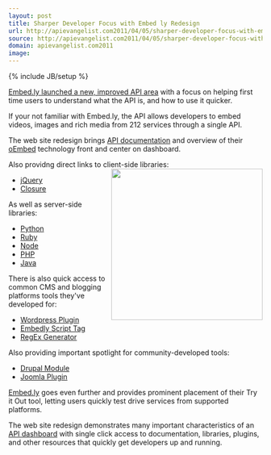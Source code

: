 ```yaml
---
layout: post
title: Sharper Developer Focus with Embed ly Redesign
url: http://apievangelist.com2011/04/05/sharper-developer-focus-with-embed-ly-redesign/
source: http://apievangelist.com2011/04/05/sharper-developer-focus-with-embed-ly-redesign/
domain: apievangelist.com2011
image: 
---
```

{% include JB/setup %}
<a title="Embed.ly launched a new, improved API area" href="http://api.embed.ly/"><img src="http://api.embed.ly/media/images/api/logo.png" alt="" align="right" /></a><a title="Embed.ly launched a new, improved API area" href="http://api.embed.ly/">Embed.ly launched a new, improved API area</a> with a focus on helping first time users to understand what the API is, and how to use it quicker.<p></p>
If your not familiar with Embed.ly, the API allows developers to embed videos, images and rich media from 212 services through a single API.<p></p>
The web site redesign brings <a title="API Documentation" href="http://api.embed.ly/docs">API documentation</a> and overview of their <a title="oembed" href="http://oembed.com/">oEmbed</a> technology front and center on dashboard.<p></p>
Also providng direct links to client-side libraries:<a title="Embed.ly launched a new, improved API area" href="http://api.embed.ly/"><img src="http://kinlane-productions.s3.amazonaws.com/api-evangelist/embedly-api-area.png" alt="" width="300" align="right" /></a>
<ul class="mainlist">
	<li><a title="JQuery" href="https://github.com/embedly/embedly-jquery">jQuery</a></li>
	<li><a title="Closure" href="https://github.com/embedly/embedly-closure">Closure</a></li>
</ul>
As well as server-side libraries:
<ul class="mainlist">
	<li><a title="Python" href="https://github.com/embedly/embedly-python">Python</a></li>
	<li><a title="Ruby" href="https://github.com/embedly/embedly-ruby">Ruby</a></li>
	<li><a title="Node" href="https://github.com/embedly/embedly-node">Node</a></li>
	<li><a title="PHP" href="https://github.com/embedly/embedly-php">PHP</a></li>
	<li><a title="Java" href="https://github.com/embedly/embedly-java">Java</a></li>
</ul>
There is also quick access to common CMS and blogging platforms tools they've developed for:
<ul class="mainlist">
	<li><a title="Wordpress" href="http://wordpress.org/extend/plugins/embedly/">Wordpress Plugin</a></li>
	<li><a title="Embedly Script Tag" href="http://api.embed.ly/tools/script/">Embedly Script Tag</a></li>
	<li><a title="RegEx Generator" href="http://api.embed.ly/tools/generator/">RegEx Generator</a></li>
</ul>
Also providing important spotlight for community-developed tools:
<ul class="mainlist">
	<li><a title="Drupal" href="http://drupal.org/project/oembed">Drupal Module</a></li>
	<li><a title="Joomla" href="http://extensions.joomla.org/extensions/social-web/social-channels-display/13556">Joomla Plugin</a></li>
</ul>
<a title="Embed.ly" href="http://Embed.ly">Embed.ly</a> goes even further and provides prominent placement of their Try it Out tool, letting users quickly test drive services from supported platforms.<p></p>
The web site redesign demonstrates many important characteristics of an <a title="API Dashboard" href="http://www.apievangelist.com/ecosystem-building-blocks-detail.php?Building_Block_ID=116">API dashboard</a> with single click access to documentation, libraries, plugins, and other resources that quickly get developers up and running.
